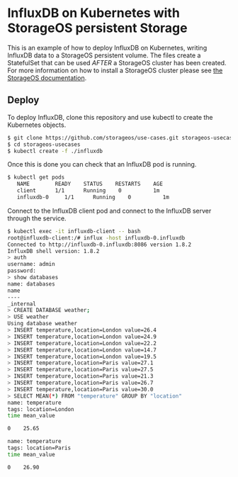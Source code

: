 # InfluxDB on Kubernetes with StorageOS persistent Storage

This is an example of how to deploy InfluxDB on Kubernetes, writing
InfluxDB data to a StorageOS persistent volume. The files create a
StatefulSet that can be used *AFTER* a StorageOS cluster has been created. For
more information on how to install a StorageOS cluster please see
[the StorageOS documentation](https://docs.storageos.com/docs/introduction/quickstart).

## Deploy

To deploy InfluxDB, clone this repository and use
kubectl to create the Kubernetes objects. 

```bash
$ git clone https://github.com/storageos/use-cases.git storageos-usecases
$ cd storageos-usecases
$ kubectl create -f ./influxdb
```

Once this is done you can check that an InfluxDB pod is running.

```bash
$ kubectl get pods
   NAME        READY    STATUS    RESTARTS    AGE
   client      1/1      Running    0          1m
   influxdb-0     1/1      Running    0          1m
```

Connect to the InfluxDB client pod and connect to the InfluxDB server through the
service.

```bash
$ kubectl exec -it influxdb-client -- bash
root@influxdb-client:/# influx -host influxdb-0.influxdb
Connected to http://influxdb-0.influxdb:8086 version 1.8.2
InfluxDB shell version: 1.8.2
> auth
username: admin
password: 
> show databases
name: databases
name
----
_internal
> CREATE DATABASE weather;
> USE weather
Using database weather
> INSERT temperature,location=London value=26.4
> INSERT temperature,location=London value=24.9
> INSERT temperature,location=London value=22.2
> INSERT temperature,location=London value=14.7
> INSERT temperature,location=London value=19.5
> INSERT temperature,location=Paris value=27.1
> INSERT temperature,location=Paris value=27.5
> INSERT temperature,location=Paris value=21.3
> INSERT temperature,location=Paris value=26.7
> INSERT temperature,location=Paris value=30.0
> SELECT MEAN(*) FROM "temperature" GROUP BY "location"
name: temperature
tags: location=London
time mean_value

0    25.65

name: temperature
tags: location=Paris
time mean_value

0    26.90
```

